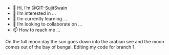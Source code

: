 - 👋 Hi, I’m @GIT-SujitSwain
- 👀 I’m interested in ...
- 🌱 I’m currently learning ...
- 💞️ I’m looking to collaborate on ...
- 📫 How to reach me ...

<!---
GIT-SujitSwain/GIT-SujitSwain is a ✨ special ✨ repository because its `README.md` (this file) appears on your GitHub profile.
You can click the Preview link to take a look at your changes.
--->
On the full moon day the sun goes down into the arabian see and the moon comes out of the bay of bengal.
Editing my code for branch 1.

